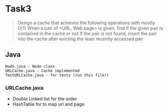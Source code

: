 # Task3
> Design a cache that achieves the following operations with mostly O(1)
> When a pair of <URL, Web page> is given, find if the given pair is contained in the cache or not
> If the pair is not found, insert the pair into the cache after evicting the least recently accessed pair


## Java

```
Node.java - Node class
URLCache.java - Cache implemented
TestURLCache.java - for tests (run this file!) 
```

### URLCache.java

* Double Linked list for the order 
* HashTable for to map url and page
